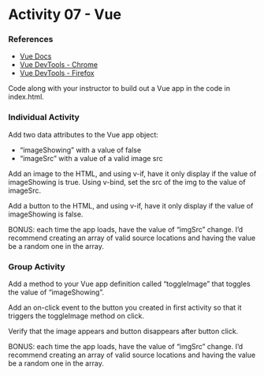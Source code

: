 # Activity 07 - Vue

### References
- [Vue Docs](https://v3.vuejs.org/)
- [Vue DevTools - Chrome](https://chrome.google.com/webstore/detail/vuejs-devtools/nhdogjmejiglipccpnnnanhbledajbpd?hl=en)
- [Vue DevTools - Firefox](https://addons.mozilla.org/en-US/firefox/addon/vue-js-devtools/)


Code along with your instructor to build out a Vue app in the code in index.html.

### Individual Activity

Add two data attributes to the Vue app object:
- “imageShowing” with a value of false
- “imageSrc” with a value of a valid image src

Add an image to the HTML, and using v-if, have it only display if the value of imageShowing is true. Using v-bind, set the src of the img to the value of imageSrc.

Add a button to the HTML, and using v-if, have it only display if the value of imageShowing is false.

BONUS: each time the app loads, have the value of “imgSrc” change. I’d recommend creating an array of valid source locations and having the value be a random one in the array.


### Group Activity

Add a method to your Vue app definition called “toggleImage” that toggles the value of “imageShowing”.

Add an on-click event to the button you created in first activity so that it triggers the toggleImage method on click.

Verify that the image appears and button disappears after button click.

BONUS: each time the app loads, have the value of “imgSrc” change. I’d recommend creating an array of valid source locations and having the value be a random one in the array.
